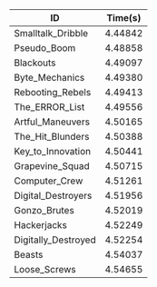 |ID|Time(s)|
|-|-|
|Smalltalk_Dribble|4.44842|
|Pseudo_Boom|4.48858|
|Blackouts|4.49097|
|Byte_Mechanics|4.49380|
|Rebooting_Rebels|4.49413|
|The_ERROR_List|4.49556|
|Artful_Maneuvers|4.50165|
|The_Hit_Blunders|4.50388|
|Key_to_Innovation|4.50441|
|Grapevine_Squad|4.50715|
|Computer_Crew|4.51261|
|Digital_Destroyers|4.51956|
|Gonzo_Brutes|4.52019|
|Hackerjacks|4.52249|
|Digitally_Destroyed|4.52254|
|Beasts|4.54037|
|Loose_Screws|4.54655|
